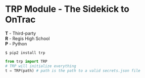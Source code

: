 # TRP Module - The Sidekick to OnTrac

**T** - Third-party <br>
**R** - Regis High School <br>
**P** - Python <br>

```$ pip2 install trp```

```python
from trp import TRP
# TRP will initialize everything
t = TRP(path) # path is the path to a valid secrets.json file
```
